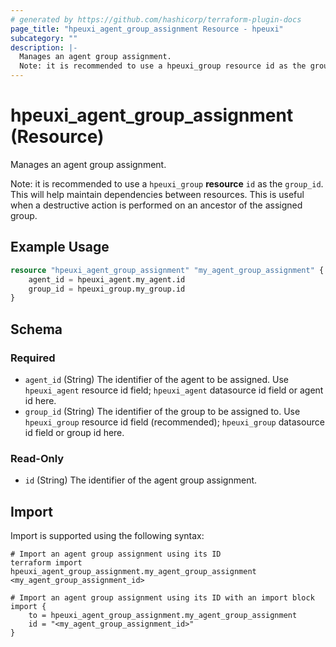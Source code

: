 ```yaml
---
# generated by https://github.com/hashicorp/terraform-plugin-docs
page_title: "hpeuxi_agent_group_assignment Resource - hpeuxi"
subcategory: ""
description: |-
  Manages an agent group assignment.
  Note: it is recommended to use a hpeuxi_group resource id as the group_id. This will help maintain dependencies between resources. This is useful when a destructive action is performed on an ancestor of the assigned group.
---
```


# hpeuxi_agent_group_assignment (Resource)

Manages an agent group assignment. 

Note: it is recommended to use a `hpeuxi_group` **resource** `id` as the `group_id`. This will help maintain dependencies between resources. This is useful when a destructive action is performed on an ancestor of the assigned group.

## Example Usage

```terraform
resource "hpeuxi_agent_group_assignment" "my_agent_group_assignment" {
    agent_id = hpeuxi_agent.my_agent.id
    group_id = hpeuxi_group.my_group.id
}
```

<!-- schema generated by tfplugindocs -->
## Schema

### Required

- `agent_id` (String) The identifier of the agent to be assigned. Use `hpeuxi_agent` resource id field; `hpeuxi_agent` datasource id field or agent id here.
- `group_id` (String) The identifier of the group to be assigned to. Use `hpeuxi_group` resource id field (recommended); `hpeuxi_group` datasource id field or group id here.

### Read-Only

- `id` (String) The identifier of the agent group assignment.

## Import

Import is supported using the following syntax:

```shell
# Import an agent group assignment using its ID
terraform import hpeuxi_agent_group_assignment.my_agent_group_assignment <my_agent_group_assignment_id>

# Import an agent group assignment using its ID with an import block
import {
    to = hpeuxi_agent_group_assignment.my_agent_group_assignment
    id = "<my_agent_group_assignment_id>"
}
```
